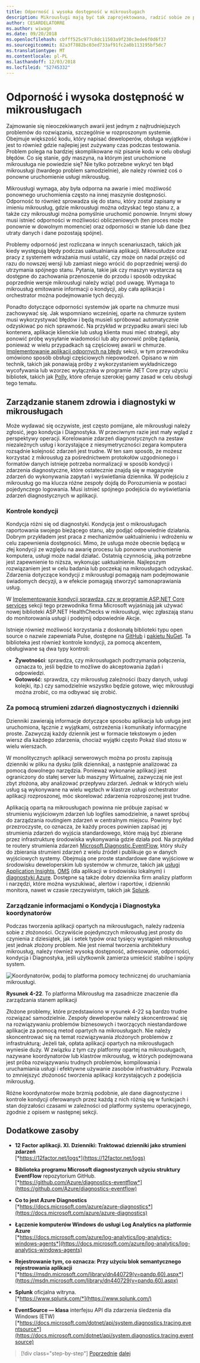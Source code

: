 ```yaml
---
title: Odporność i wysoka dostępność w mikrousługach
description: Mikrousługi mają być tak zaprojektowana, radzić sobie ze przejściowe problemy z siecią i błędów zależności, które muszą być odporne na błędy w celu uzyskania wysokiej dostępności.
author: CESARDELATORRE
ms.author: wiwagn
ms.date: 09/20/2018
ms.openlocfilehash: cbfff525c977c8dc11503a9f230c3ede6f0d6f37
ms.sourcegitcommit: 82a3f7882bc03ed733af91fc2a0b113195bf5dc7
ms.translationtype: MT
ms.contentlocale: pl-PL
ms.lasthandoff: 12/03/2018
ms.locfileid: "52745332"
---
```

# <a name="resiliency-and-high-availability-in-microservices"></a>Odporność i wysoka dostępność w mikrousługach

Zajmowanie się nieoczekiwanych awarii jest jednym z najtrudniejszych problemów do rozwiązania, szczególnie w rozproszonym systemie. Obejmuje większość kodu, który napisać deweloperów, obsługa wyjątków i jest to również gdzie najlepiej jest zużywany czas podczas testowania. Problem polega na bardziej skomplikowane niż pisanie kodu w celu obsługi błędów. Co się stanie, gdy maszyna, na którym jest uruchomione mikrousługa nie powiedzie się? Nie tylko potrzebne wykryć ten błąd mikrousługi (twardego problem samodzielnie), ale należy również coś o ponowne uruchomienie usługi mikrousług.

Mikrousługi wymaga, aby była odporna na awarie i mieć możliwość ponownego uruchomienia często na innej maszynie dostępności. Odporność to również sprowadza się do stanu, który został zapisany w imieniu mikrousług, gdzie mikrousługi można odzyskać tego stanu z, a także czy mikrousługi można pomyślnie uruchomić ponownie. Innymi słowy musi istnieć odporności w możliwości obliczeniowych (ten proces może ponownie w dowolnym momencie) oraz odporności w stanie lub dane (bez utraty danych i dane pozostają spójne).

Problemy odporność jest rozliczana w innych scenariuszach, takich jak kiedy występują błędy podczas uaktualniania aplikacji. Mikrousłudze oraz pracy z systemem wdrażania musi ustalić, czy może on nadal przejść od razu do nowszej wersji lub zamiast niego wrócić do poprzedniej wersji do utrzymania spójnego stanu. Pytania, takie jak czy maszyn wystarcza są dostępne do zachowania przenoszenie do przodu i sposób odzyskać poprzednie wersje mikrousługi należy wziąć pod uwagę. Wymaga to mikrousług emitowanie informacji o kondycji, aby cała aplikacja i orchestrator można podejmowanie tych decyzji.

Ponadto dotyczące odporności systemów jak oparte na chmurze musi zachowywać się. Jak wspomniano wcześniej, oparte na chmurze system musi wykorzystywać błędów i będą musieli spróbować automatycznie odzyskiwać po nich sprawność. Na przykład w przypadku awarii sieci lub kontenera, aplikacje klienckie lub usług klienta musi mieć strategii, aby ponowić próbę wysyłanie wiadomości lub aby ponowić próbę żądania, ponieważ w wielu przypadkach są częściowej awarii w chmurze. [Implementowanie aplikacji odpornych na błędy](../implement-resilient-applications/index.md) sekcji, w tym przewodniku omówiono sposób obsługi częściowych niepowodzeń. Opisano w nim technik, takich jak ponawiają próby z wykorzystaniem wykładniczego wycofywania lub wzorzec wyłącznika w programie .NET Core przy użyciu bibliotek, takich jak [Polly](https://github.com/App-vNext/Polly), które oferuje szerokiej gamy zasad w celu obsługi tego tematu.

## <a name="health-management-and-diagnostics-in-microservices"></a>Zarządzanie stanem zdrowia i diagnostyki w mikrousługach

Może wydawać się oczywiste, jest często pomijane, ale mikrousługi należy zgłosić, jego kondycja i Diagnostyka. W przeciwnym razie jest mały wgląd z perspektywy operacji. Korelowanie zdarzeń diagnostycznych na zestaw niezależnych usług i korzystające z niesymetryczności zegara komputera rozsądnie kolejność zdarzeń jest trudne. W ten sam sposób, że możesz korzystać z mikrousług za pośrednictwem protokołów uzgodnionego i formatów danych istnieje potrzeba normalizacji w sposób kondycji i zdarzenia diagnostyczne, które ostatecznie znajdą się w magazynie zdarzeń do wykonywania zapytań i wyświetlania dziennika. W podejściu z mikrousług go ma klucza różne zespoły dojdą do Porozumienia w postaci pojedynczego logowania. Musi istnieć spójnego podejścia do wyświetlania zdarzeń diagnostycznych w aplikacji.

### <a name="health-checks"></a>Kontrole kondycji

Kondycja różni się od diagnostyki. Kondycja jest o mikrousługach raportowania swojego bieżącego stanu, aby podjąć odpowiednie działania. Dobrym przykładem jest praca z mechanizmów uaktualnieniu i wdrożeniu w celu zapewnienia dostępności. Mimo, że usługa może obecnie będącą w złej kondycji ze względu na awarię procesu lub ponowne uruchomienie komputera, usługi może nadal działać. Ostatnią czynnością, jaką potrzebne jest zapewnienie to niższa, wykonując uaktualnienie. Najlepszym rozwiązaniem jest w celu badania lub poczekaj na mikrousługach odzyskać. Zdarzenia dotyczące kondycji z mikrousługi pomagają nam podejmowanie świadomych decyzji, a w efekcie pomagają stworzyć samonaprawiania usług.

W [Implementowanie kondycji sprawdza, czy w programie ASP.NET Core services](../implement-resilient-applications/monitor-app-health.md#implementing-health-checks-in-aspnet-core-services) sekcji tego przewodnika firma Microsoft wyjaśniają jak używać nowej biblioteki ASP.NET HealthChecks w mikrousługi, więc zgłaszają stanu do monitorowania usługi i podejmij odpowiednie Akcje.

Istnieje również możliwość korzystania z doskonałą biblioteki typu open source o nazwie zapewniała Pulse, dostępne na [GitHub](https://github.com/Xabaril/BeatPulse) i [pakietu NuGet](https://www.nuget.org/packages/BeatPulse/). Ta biblioteka jest również kontrole kondycji, za pomocą akcentem, obsługiwane są dwa typy kontroli:

- **Żywotności**: sprawdza, czy mikrousługach podtrzymania połączenia, oznacza to, jeśli będzie to możliwe do akceptowania żądań i odpowiedzi. 
- **Gotowość**: sprawdza, czy mikrousług zależności (bazy danych, usługi kolejki, itp.) czy samodzielnie wszystko będzie gotowe, więc mikrousługi można zrobić, co ma odbywać się zrobić. 

### <a name="using-diagnostics-and-logs-event-streams"></a>Za pomocą strumieni zdarzeń diagnostycznych i dzienniki

Dzienniki zawierają informacje dotyczące sposobu aplikacja lub usługa jest uruchomiona, łącznie z wyjątkami, ostrzeżenia i komunikaty informacyjne proste. Zazwyczaj każdy dziennik jest w formacie tekstowym o jeden wiersz dla każdego zdarzenia, chociaż wyjątki często Pokaż ślad stosu w wielu wierszach.

W monolitycznych aplikacji serwerowych można po prostu zapisują dzienniki w pliku na dysku (plik dziennika), a następnie analizować za pomocą dowolnego narzędzia. Ponieważ wykonanie aplikacji jest ograniczony do stałej server lub maszyny Wirtualnej, zazwyczaj nie jest zbyt złożona, aby analizować przepływu zdarzeń. Jednak w których wielu usług są wykonywane na wielu węzłach w klastrze usługi orchestrator aplikacji rozproszonej, móc skorelować zdarzenia rozproszonej jest trudne.

Aplikacją opartą na mikrousługach powinna nie próbuje zapisać w strumieniu wyjściowym zdarzeń lub logfiles samodzielnie, a nawet spróbuj do zarządzania routingiem zdarzeń w centralnym miejscu. Powinny być przezroczyste, co oznacza, że każdy proces powinien zapisać jej strumienia zdarzeń do wyjścia standardowego, które mają być zbierane przez infrastrukturę środowiska wykonywania gdzie działa pod. Na przykład te routery strumienia zdarzeń [Microsoft.Diagnostic.EventFlow](https://github.com/Azure/diagnostics-eventflow), który służy do zbierania strumieni zdarzeń z wielu źródeł i publikuje go w danych wyjściowych systemy. Obejmują one proste standardowe dane wyjściowe w środowisku deweloperskim lub systemów w chmurze, takich jak [usługi Application Insights](https://azure.microsoft.com/services/application-insights/), [OMS](https://github.com/Azure/diagnostics-eventflow#oms-operations-management-suite) (dla aplikacji w środowisku lokalnym) i [diagnostyki Azure](https://docs.microsoft.com/azure/monitoring-and-diagnostics/azure-diagnostics). Dostępne są także dobry dziennika firm analizy platform i narzędzi, które można wyszukiwać, alertów i raportów, i dzienniki monitora, nawet w czasie rzeczywistym, takich jak [Splunk](https://www.splunk.com/goto/Splunk_Log_Management?ac=ga_usa_log_analysis_phrase_Mar17&_kk=logs%20analysis&gclid=CNzkzIrex9MCFYGHfgodW5YOtA).

### <a name="orchestrators-managing-health-and-diagnostics-information"></a>Zarządzanie informacjami o Kondycja i Diagnostyka koordynatorów

Podczas tworzenia aplikacji opartych na mikrousługach, należy radzenia sobie z złożoności. Oczywiście pojedynczych mikrousług jest prosty do czynienia z dziesiątek, jak i setek typów oraz tysięcy wystąpień mikrousług jest jednak złożony problem. Nie jest niemal tworzenia architektury mikrousług, należy również wysoką dostępność, adresowanie, odporności, kondycja i Diagnostyka, jeśli użytkownik zamierza umieścić stabilne i spójny system.

![Koordynatorów, podaj to platforma pomocy technicznej do uruchamiania mikrousługi.](./media/image22.png)

**Rysunek 4-22**. To platforma Mikrousług ma zasadnicze znaczenie dla zarządzania stanem aplikacji

Złożone problemy, które przedstawiono w rysunek 4-22 są bardzo trudne rozwiązać samodzielnie. Zespoły deweloperów należy skoncentrować się na rozwiązywaniu problemów biznesowych i tworzących niestandardowe aplikacje za pomocą metod opartych na mikrousługach. Nie należy skoncentrować się na temat rozwiązywania złożonych problemów z infrastrukturą; Jeżeli tak, opłata aplikacji opartych na mikrousługach wyniesie duży. W związku z tym czy platformy opartej na mikrousługach, nazywane koordynatorów lub klastrów mikrousług, w których podejmowana jest próba rozwiązywaniu trudnych problemów, kompilowania i uruchamiania usługi i efektywne używanie zasobów infrastruktury. Pozwala to zmniejszyć złożoność tworzenia aplikacji korzystających z podejścia mikrousług.

Różne koordynatorów może brzmią podobnie, ale dane diagnostyczne i kontrole kondycji oferowanych przez każdą z nich różnią się w funkcjach i stan dojrzałości czasami w zależności od platformy systemu operacyjnego, zgodnie z opisem w następnej sekcji.

## <a name="additional-resources"></a>Dodatkowe zasoby

- **12 Factor aplikacji. XI. Dzienniki: Traktować dzienniki jako strumieni zdarzeń** \
  [*https://12factor.net/logs*](https://12factor.net/logs)

- **Biblioteka programu Microsoft diagnostycznych użyciu struktury EventFlow** repozytorium GitHub. \
  [*https://github.com/Azure/diagnostics-eventflow*](https://github.com/Azure/diagnostics-eventflow)

- **Co to jest Azure Diagnostics** \
  [*https://docs.microsoft.com/azure/azure-diagnostics*](https://docs.microsoft.com/azure/azure-diagnostics)

- **Łączenie komputerów Windows do usługi Log Analytics na platformie Azure** \
  [*https://docs.microsoft.com/azure/log-analytics/log-analytics-windows-agents*](https://docs.microsoft.com/azure/log-analytics/log-analytics-windows-agents)

- **Rejestrowanie tym, co oznacza: Przy użyciu blok semantycznego rejestrowania aplikacji** \
  [*https://msdn.microsoft.com/library/dn440729(v=pandp.60).aspx*](https://msdn.microsoft.com/library/dn440729(v=pandp.60).aspx)

- **Splunk** oficjalna witryna. \
  [*https://www.splunk.com/*](https://www.splunk.com/)

- **EventSource — klasa** interfejsu API dla zdarzenia śledzenia dla Windows (ETW) \
  [*https://docs.microsoft.com/dotnet/api/system.diagnostics.tracing.eventsource*](https://docs.microsoft.com/dotnet/api/system.diagnostics.tracing.eventsource)

>[!div class="step-by-step"]
>[Poprzednie](microservice-based-composite-ui-shape-layout.md)
>[dalej](scalable-available-multi-container-microservice-applications.md)